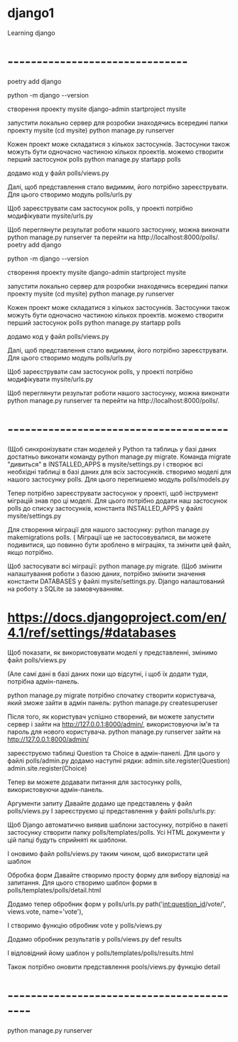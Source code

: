 # django1

Learning django

# -------------------------------

poetry add django

python -m django --version

створення проекту mysite
django-admin startproject mysite

запустити локально сервер для розробки
знаходячись всередині папки проекту mysite (cd mysite)
python manage.py runserver

Кожен проект може складатися з кількох застосунків. Застосунки також можуть бути одночасно частиною кількох проектів.
можемо створити перший застосунок polls
python manage.py startapp polls

додамо код у файл polls/views.py

Далі, щоб представлення стало видимим, його потрібно зареєструвати.
Для цього створимо модуль polls/urls.py

Щоб зареєструвати сам застосунок polls, у проекті потрібно модифікувати mysite/urls.py

Щоб переглянути результат роботи нашого застосунку, можна виконати python manage.py runserver та перейти на http://localhost:8000/polls/.
poetry add django

python -m django --version

створення проекту mysite
django-admin startproject mysite

запустити локально сервер для розробки
знаходячись всередині папки проекту mysite (cd mysite)
python manage.py runserver

Кожен проект може складатися з кількох застосунків. Застосунки також можуть бути одночасно частиною кількох проектів.
можемо створити перший застосунок polls
python manage.py startapp polls

додамо код у файл polls/views.py

Далі, щоб представлення стало видимим, його потрібно зареєструвати.
Для цього створимо модуль polls/urls.py

Щоб зареєструвати сам застосунок polls, у проекті потрібно модифікувати mysite/urls.py

Щоб переглянути результат роботи нашого застосунку, можна виконати python manage.py runserver та перейти на http://localhost:8000/polls/.

# --------------------------------------

(Щоб синхронізувати стан моделей у Python та таблиць у базі даних достатньо виконати команду python manage.py migrate. Команда migrate "дивиться" в INSTALLED_APPS в mysite/settings.py і створює всі необхідні таблиці в базі даних для всіх застосунків.
створимо моделі для нашого застосунку polls. Для цього перепишемо модуль polls/models.py

Тепер потрібно зареєструвати застосунок у проекті, щоб інструмент міграцій знав про ці моделі. Для цього потрібно додати наш застосунок polls до списку застосунків, константа INSTALLED_APPS у файлі mysite/settings.py

Для створення міграції для нашого застосунку: python manage.py makemigrations polls.
( Міграції ще не застосовувалися, ви можете подивитися, що повинно бути зроблено в міграціях, та змінити цей файл, якщо потрібно.

Щоб застосувати всі міграції: python manage.py migrate.
(Щоб змінити налаштування роботи з базою даних, потрібно змінити значення константи DATABASES у файлі mysite/settings.py. Django налаштований на роботу з SQLite за замовчуванням.

# https://docs.djangoproject.com/en/4.1/ref/settings/#databases

Щоб показати, як використовувати моделі у представленні, змінимо файл polls/views.py

(Але самі дані в базі даних поки що відсутні, і щоб їх додати туди, потрібна адмін-панель.

python manage.py migrate
потрібно спочатку створити користувача, який зможе зайти в адмін панель:
python manage.py createsuperuser

Після того, як користувач успішно створений, ви можете запустити сервер і зайти на http://127.0.0.1:8000/admin/, використовуючи ім'я та пароль для нового користувача.
python manage.py runserver
зайти на http://127.0.0.1:8000/admin/

зареєструємо таблиці Question та Choice в адмін-панелі. Для цього у файлі polls/admin.py додамо наступні рядки:
admin.site.register(Question)
admin.site.register(Choice)

Тепер ви можете додавати питання для застосунку polls, використовуючи адмін-панель.

Аргументи запиту
Давайте додамо ще представлень у файл polls/views.py
І зареєструємо ці представлення у файлі polls/urls.py:

Щоб Django автоматично виявив шаблони застосунку, потрібно в пакеті застосунку створити папку polls/templates/polls. Усі HTML документи у цій папці будуть сприйняті як шаблони.

І оновимо файл polls/views.py таким чином, щоб використати цей шаблон

Обробка форм
Давайте створимо просту форму для вибору відповіді на запитання. Для цього створимо шаблон форми в polls/templates/polls/detail.html

Додамо тепер обробник форм у polls/urls.py
path('<int:question_id>/vote/', views.vote, name='vote'),

І створимо функцію обробник vote у polls/views.py

Додамо обробник результатів у polls/views.py
def results

І відповідний йому шаблон у polls/templates/polls/results.html

Також потрібно оновити представлення pools/views.py функцію detail

# ------------------------------------------

python manage.py runserver
